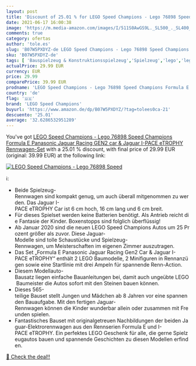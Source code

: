 ```yaml
---
layout: post
title: 'Discount of 25.01 % for LEGO Speed Champions - Lego 76898 Speed '
date: 2021-06-17 16:00:38
image: 'https://m.media-amazon.com/images/I/511S0AwGS9L._SL500_._SL400_.jpg'
comments: true
category: ofertas
author: 'tole.es'
slug: 'B07W5PXDYZ-de LEGO Speed Champions - Lego 76898 Speed Champions Formula...'
sku: 'B07W5PXDYZ-de'
tags: [ 'Bauspielzeug & Konstruktionsspielzeug','Spielzeug','lego','lego speed champions', ]
actualPrice: 29.99 EUR
currency: EUR
price: 29.99
comparePrice: 39.99 EUR
prodname: 'LEGO Speed Champions - Lego 76898 Speed Champions Formula E Panasonic Jaguar Racing GEN2 car & Jaguar I-PACE eTROPHY  Rennwagen-Set'
country: 'de'
flag: '🇩🇪'
brand: 'LEGO Speed Champions'
buyurl: 'https://www.amazon.de/dp/B07W5PXDYZ/?tag=tolees0ca-21'
descuento: '25.01'
average: '32.6286532951289'
---
```


You've got [LEGO Speed Champions - Lego 76898 Speed Champions Formula E Panasonic Jaguar Racing GEN2 car & Jaguar I-PACE eTROPHY  Rennwagen-Set](https://www.amazon.de/dp/B07W5PXDYZ/?tag=tolees0ca-21) with a  25.01 % discount, with final price of 29.99 EUR (original: 39.99 EUR) at the following link:

[![LEGO Speed Champions - Lego 76898 Speed ](https://m.media-amazon.com/images/I/511S0AwGS9L._SL500_._SL400_.jpg)](https://www.amazon.de/dp/B07W5PXDYZ/?tag=tolees0ca-21)

ℹ️:

- Beide Spielzeug-Rennwagen sind kompakt genug, um auch überall mitgenommen zu werden. Das Jaguar I-PACE eTROPHY Car ist 6 cm hoch, 16 cm lang und 6 cm breit.
- Für dieses Spielset werden keine Batterien benötigt. Als Antrieb reicht die Fantasie der Kinder. Boxenstopps sind folglich überflüssig!
- Ab Januar 2020 sind die neuen LEGO Speed Champions Autos um 25 Prozent größer als zuvor. Diese Jaguar-Modelle sind tolle Schaustücke und Spielzeug-Rennwagen, um Meisterschaften im eigenen Zimmer auszutragen.
- Das Set „Formula E Panasonic Jaguar Racing Gen2 Car & Jaguar I-PACE eTROPHY“ enthält 2 LEGO Baumodelle, 2 Minifiguren in Rennanzügen sowie eine Startlinie mit drei Ampeln für spannende Renn-Action.
- Diesem Modellauto-Bausatz liegen einfache Bauanleitungen bei, damit auch ungeübte LEGO Baumeister die Autos sofort mit den Steinen bauen können.
- Dieses 565-teilige Bauset stellt Jungen und Mädchen ab 8 Jahren vor eine spannenden Bauaufgabe. Mit den fertigen Jaguar-Rennwagen können die Kinder wunderbar allein oder zusammen mit Freunden spielen.
- Fantastisches Bauset mit originalgetreuen Nachbildungen der beiden Jaguar-Elektrorennwagen aus den Rennserien Formula E und I-PACE eTROPHY. Ein perfektes LEGO Geschenk für alle, die gerne Spielzeugautos bauen und spannende Geschichten zu diesen Modellen erfinden.

[🛒 Check the deal!!](https://www.amazon.de/dp/B07W5PXDYZ/?tag=tolees0ca-21)
